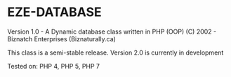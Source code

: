 # EZE-DATABASE
Version 1.0 - A Dynamic database class written in PHP (OOP)
(C) 2002 - Biznatch Enterprises (Biznaturally.ca)

This class is a semi-stable release. Version 2.0 is currently in development

Tested on: PHP 4, PHP 5, PHP 7

